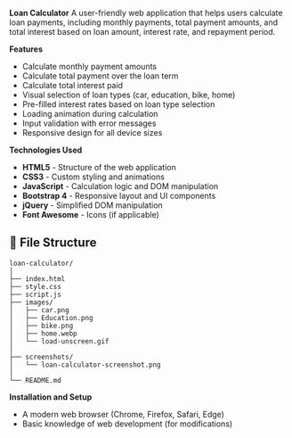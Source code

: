 **Loan Calculator**
A user-friendly web application that helps users calculate loan payments, including monthly payments, total payment amounts, and total interest based on loan amount, interest rate, and repayment period.

**Features**
- Calculate monthly payment amounts
- Calculate total payment over the loan term
- Calculate total interest paid
- Visual selection of loan types (car, education, bike, home)
- Pre-filled interest rates based on loan type selection
- Loading animation during calculation
- Input validation with error messages
- Responsive design for all device sizes


**Technologies Used**
- **HTML5** - Structure of the web application
- **CSS3** - Custom styling and animations
- **JavaScript** - Calculation logic and DOM manipulation
- **Bootstrap 4** - Responsive layout and UI components
- **jQuery** - Simplified DOM manipulation
- **Font Awesome** - Icons (if applicable)

## 📁 File Structure

```
loan-calculator/
│
├── index.html          
├── style.css           
├── script.js           
├── images/
│   ├── car.png         
│   ├── Education.png   
│   ├── bike.png        
│   ├── home.webp       
│   └── load-unscreen.gif 
│
├── screenshots/        
│   └── loan-calculator-screenshot.png
│
└── README.md           
```

**Installation and Setup**
- A modern web browser (Chrome, Firefox, Safari, Edge)
- Basic knowledge of web development (for modifications)
